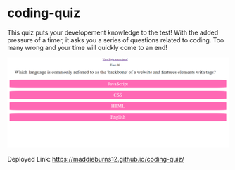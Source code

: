 # coding-quiz

This quiz puts your developement knowledge to the test! With the added pressure of a timer, it asks you a series of questions related to coding. Too many wrong and your time will quickly come to an end!

![screenshot of coding quiz](./assets/images/readme.png)

Deployed Link: https://maddieburns12.github.io/coding-quiz/